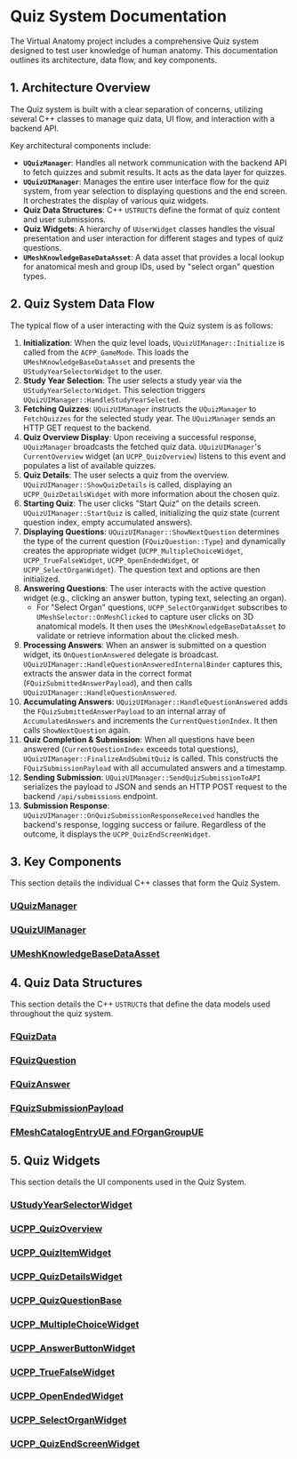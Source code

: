 # Quiz System Documentation

The Virtual Anatomy project includes a comprehensive Quiz system designed to test user knowledge of human anatomy. This documentation outlines its architecture, data flow, and key components.

## 1. Architecture Overview

The Quiz system is built with a clear separation of concerns, utilizing several C++ classes to manage quiz data, UI flow, and interaction with a backend API.

Key architectural components include:

* **`UQuizManager`**: Handles all network communication with the backend API to fetch quizzes and submit results. It acts as the data layer for quizzes.
* **`UQuizUIManager`**: Manages the entire user interface flow for the quiz system, from year selection to displaying questions and the end screen. It orchestrates the display of various quiz widgets.
* **Quiz Data Structures**: C++ `USTRUCT`s define the format of quiz content and user submissions.
* **Quiz Widgets**: A hierarchy of `UUserWidget` classes handles the visual presentation and user interaction for different stages and types of quiz questions.
* **`UMeshKnowledgeBaseDataAsset`**: A data asset that provides a local lookup for anatomical mesh and group IDs, used by "select organ" question types.

## 2. Quiz System Data Flow

The typical flow of a user interacting with the Quiz system is as follows:

1.  **Initialization**: When the quiz level loads, `UQuizUIManager::Initialize` is called from the `ACPP_GameMode`. This loads the `UMeshKnowledgeBaseDataAsset` and presents the `UStudyYearSelectorWidget` to the user.
2.  **Study Year Selection**: The user selects a study year via the `UStudyYearSelectorWidget`. This selection triggers `UQuizUIManager::HandleStudyYearSelected`.
3.  **Fetching Quizzes**: `UQuizUIManager` instructs the `UQuizManager` to `FetchQuizzes` for the selected study year. The `UQuizManager` sends an HTTP GET request to the backend.
4.  **Quiz Overview Display**: Upon receiving a successful response, `UQuizManager` broadcasts the fetched quiz data. `UQuizUIManager`'s `CurrentOverview` widget (an `UCPP_QuizOverview`) listens to this event and populates a list of available quizzes.
5.  **Quiz Details**: The user selects a quiz from the overview. `UQuizUIManager::ShowQuizDetails` is called, displaying an `UCPP_QuizDetailsWidget` with more information about the chosen quiz.
6.  **Starting Quiz**: The user clicks "Start Quiz" on the details screen. `UQuizUIManager::StartQuiz` is called, initializing the quiz state (current question index, empty accumulated answers).
7.  **Displaying Questions**: `UQuizUIManager::ShowNextQuestion` determines the type of the current question (`FQuizQuestion::Type`) and dynamically creates the appropriate widget (`UCPP_MultipleChoiceWidget`, `UCPP_TrueFalseWidget`, `UCPP_OpenEndedWidget`, or `UCPP_SelectOrganWidget`). The question text and options are then initialized.
8.  **Answering Questions**: The user interacts with the active question widget (e.g., clicking an answer button, typing text, selecting an organ).
    * For "Select Organ" questions, `UCPP_SelectOrganWidget` subscribes to `UMeshSelector::OnMeshClicked` to capture user clicks on 3D anatomical models. It then uses the `UMeshKnowledgeBaseDataAsset` to validate or retrieve information about the clicked mesh.
9.  **Processing Answers**: When an answer is submitted on a question widget, its `OnQuestionAnswered` delegate is broadcast. `UQuizUIManager::HandleQuestionAnsweredInternalBinder` captures this, extracts the answer data in the correct format (`FQuizSubmittedAnswerPayload`), and then calls `UQuizUIManager::HandleQuestionAnswered`.
10. **Accumulating Answers**: `UQuizUIManager::HandleQuestionAnswered` adds the `FQuizSubmittedAnswerPayload` to an internal array of `AccumulatedAnswers` and increments the `CurrentQuestionIndex`. It then calls `ShowNextQuestion` again.
11. **Quiz Completion & Submission**: When all questions have been answered (`CurrentQuestionIndex` exceeds total questions), `UQuizUIManager::FinalizeAndSubmitQuiz` is called. This constructs the `FQuizSubmissionPayload` with all accumulated answers and a timestamp.
12. **Sending Submission**: `UQuizUIManager::SendQuizSubmissionToAPI` serializes the payload to JSON and sends an HTTP POST request to the backend `/api/submissions` endpoint.
13. **Submission Response**: `UQuizUIManager::OnQuizSubmissionResponseReceived` handles the backend's response, logging success or failure. Regardless of the outcome, it displays the `UCPP_QuizEndScreenWidget`.

## 3. Key Components

This section details the individual C++ classes that form the Quiz System.

### [UQuizManager](Quiz_Manager.md)
### [UQuizUIManager](Quiz_UI_Manager.md)
### [UMeshKnowledgeBaseDataAsset](Mesh_Knowledge_Base_Data_Asset.md)

## 4. Quiz Data Structures

This section details the C++ `USTRUCT`s that define the data models used throughout the quiz system.

### [FQuizData](Quiz_Data.md)
### [FQuizQuestion](Quiz_Question.md)
### [FQuizAnswer](Quiz_Answer.md)
### [FQuizSubmissionPayload](Quiz_Submission_Payload.md)
### [FMeshCatalogEntryUE and FOrganGroupUE](Mesh_And_Group_Data.md)

## 5. Quiz Widgets

This section details the UI components used in the Quiz System.

### [UStudyYearSelectorWidget](Study_Year_Selector_Widget.md)
### [UCPP_QuizOverview](Quiz_Overview.md)
### [UCPP_QuizItemWidget](Quiz_Item_Widget.md)
### [UCPP_QuizDetailsWidget](Quiz_Details_Widget.md)
### [UCPP_QuizQuestionBase](Quiz_Question_Base.md)
### [UCPP_MultipleChoiceWidget](Multiple_Choice_Widget.md)
### [UCPP_AnswerButtonWidget](Answer_Button_Widget.md)
### [UCPP_TrueFalseWidget](True_False_Widget.md)
### [UCPP_OpenEndedWidget](Open_Ended_Widget.md)
### [UCPP_SelectOrganWidget](Select_Organ_Widget.md)
### [UCPP_QuizEndScreenWidget](Quiz_End_Screen_Widget.md)
